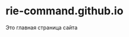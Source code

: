 # rie-command.github.io

<html>
<head>
	<META HTTP-EQUIV="Content-Type" CONTENT="text/html; charset=windows-1251">

</head>

<body>

Это главная страница сайта

</body>
</html>
